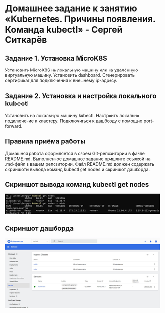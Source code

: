 # Домашнее задание к занятию «Kubernetes. Причины появления. Команда kubectl» - Сергей Ситкарёв

## Задание 1. Установка MicroK8S

Установить MicroK8S на локальную машину или на удалённую виртуальную машину.
Установить dashboard.
Сгенерировать сертификат для подключения к внешнему ip-адресу.

## Задание 2. Установка и настройка локального kubectl

Установить на локальную машину kubectl.
Настроить локально подключение к кластеру.
Подключиться к дашборду с помощью port-forward.

## Правила приёма работы

Домашняя работа оформляется в своём Git-репозитории в файле README.md. Выполненное домашнее задание пришлите ссылкой на .md-файл в вашем репозитории.
Файл README.md должен содержать скриншоты вывода команд kubectl get nodes и скриншот дашборда.

## Cкриншот вывода команд kubectl get nodes

![Задание1](https://github.com/SSitkarev/1.1-kubectl/blob/main/img/1.jpg)

## Cкриншот дашборда

![Задание2](https://github.com/SSitkarev/1.1-kubectl/blob/main/img/2.jpg)